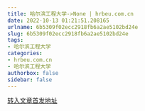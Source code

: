 ```yaml
---
title: 哈尔滨工程大学->None | hrbeu.com.cn
date: 2022-10-13 01:21:51.208165
urlname: 6b5309f02ecc2918fb6a2ae5102bd24e
slug: 6b5309f02ecc2918fb6a2ae5102bd24e
tags: 
- 哈尔滨工程大学
categories:
- hrbeu.com.cn
- 哈尔滨工程大学
authorbox: false
sidebar: false
---
```





[转入文章首发地址](https://mp.weixin.qq.com/s/JyoS14AfVu0jF0Jirwaokw)